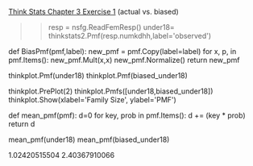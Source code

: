 [Think Stats Chapter 3 Exercise 1](http://greenteapress.com/thinkstats2/html/thinkstats2004.html#toc31) (actual vs. biased)

>> resp = nsfg.ReadFemResp()
under18= thinkstats2.Pmf(resp.numkdhh,label='observed')

def BiasPmf(pmf,label):
    new_pmf = pmf.Copy(label=label)
    for x, p, in pmf.Items():
        new_pmf.Mult(x,x)
    new_pmf.Normalize()
    return new_pmf

thinkplot.Pmf(under18)
thinkplot.Pmf(biased_under18)

thinkplot.PrePlot(2)
thinkplot.Pmfs([under18,biased_under18])
thinkplot.Show(xlabel='Family Size', ylabel='PMF')

def mean_pmf(pmf):
    d=0
    for key, prob in pmf.Items():
       d += (key * prob)
    return d

mean_pmf(under18)
mean_pmf(biased_under18)

1.02420515504
2.40367910066

